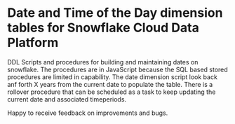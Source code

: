 # Date and Time of the Day dimension tables for Snowflake Cloud Data Platform
DDL Scripts and procedures for building and maintaining dates on snowflake. The procedures are in JavaScript because the SQL based stored procedures are limited in capability. 
The date dimension script look back anf forth X years from the current date to populate the table. 
There is a rollover procedure that can be scheduled as a task to keep updating the current date and associated timeperiods. 

Happy to receive feedback on improvements and bugs.

